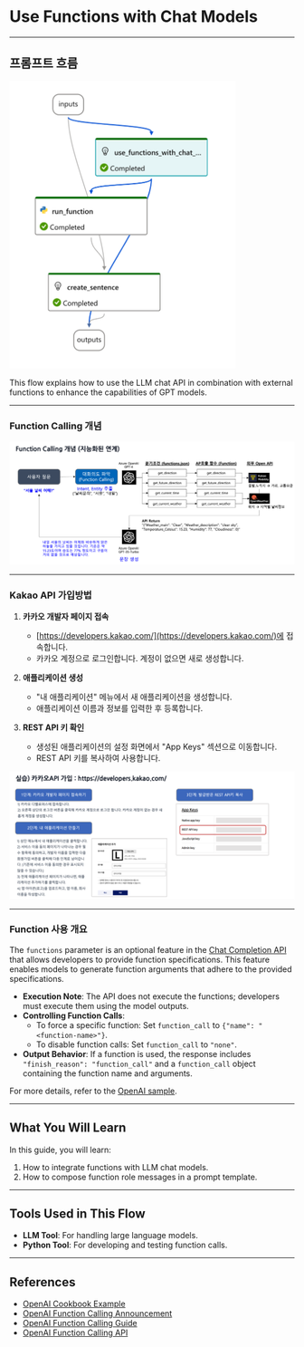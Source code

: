 # Use Functions with Chat Models

---

## 프롬프트 흐름
<img src="function-calling.png" alt="Function Calling" width="400">

This flow explains how to use the LLM chat API in combination with external functions to enhance the capabilities of GPT models.

---

### Function Calling 개념
<img src="FunctionCallingConcept.png" alt="Function Calling Concept" width="1000">

---

### Kakao API 가입방법

1. **카카오 개발자 페이지 접속**
   - [https://developers.kakao.com/](https://developers.kakao.com/)에 접속합니다.
   - 카카오 계정으로 로그인합니다. 계정이 없으면 새로 생성합니다.

2. **애플리케이션 생성**
   - "내 애플리케이션" 메뉴에서 새 애플리케이션을 생성합니다.
   - 애플리케이션 이름과 정보를 입력한 후 등록합니다.

3. **REST API 키 확인**
   - 생성된 애플리케이션의 설정 화면에서 "App Keys" 섹션으로 이동합니다.
   - REST API 키를 복사하여 사용합니다.

<img src="KakaoAPI.png" alt="Kakao API 가입" width="1000">

---

### Function 사용 개요

The `functions` parameter is an optional feature in the <a href='https://platform.openai.com/docs/api-reference/chat/create' target='_blank'>Chat Completion API</a> that allows developers to provide function specifications. This feature enables models to generate function arguments that adhere to the provided specifications. 

- **Execution Note**: The API does not execute the functions; developers must execute them using the model outputs.
- **Controlling Function Calls**:
  - To force a specific function: Set `function_call` to `{"name": "<function-name>"}`.
  - To disable function calls: Set `function_call` to `"none"`.
- **Output Behavior**: If a function is used, the response includes `"finish_reason": "function_call"` and a `function_call` object containing the function name and arguments.

For more details, refer to the <a href='https://github.com/openai/openai-cookbook/blob/main/examples/How_to_call_functions_with_chat_models.ipynb' target='_blank'>OpenAI sample</a>.

---

## What You Will Learn

In this guide, you will learn:
1. How to integrate functions with LLM chat models.
2. How to compose function role messages in a prompt template.

---

## Tools Used in This Flow
- **LLM Tool**: For handling large language models.
- **Python Tool**: For developing and testing function calls.

---

## References
- <a href='https://github.com/openai/openai-cookbook/blob/main/examples/How_to_call_functions_with_chat_models.ipynb' target='_blank'>OpenAI Cookbook Example</a>
- <a href='https://openai.com/blog/function-calling-and-other-api-updates?ref=upstract.com' target='_blank'>OpenAI Function Calling Announcement</a>
- <a href='https://platform.openai.com/docs/guides/gpt/function-calling' target='_blank'>OpenAI Function Calling Guide</a>
- <a href='https://platform.openai.com/docs/api-reference/chat/create' target='_blank'>OpenAI Function Calling API</a>